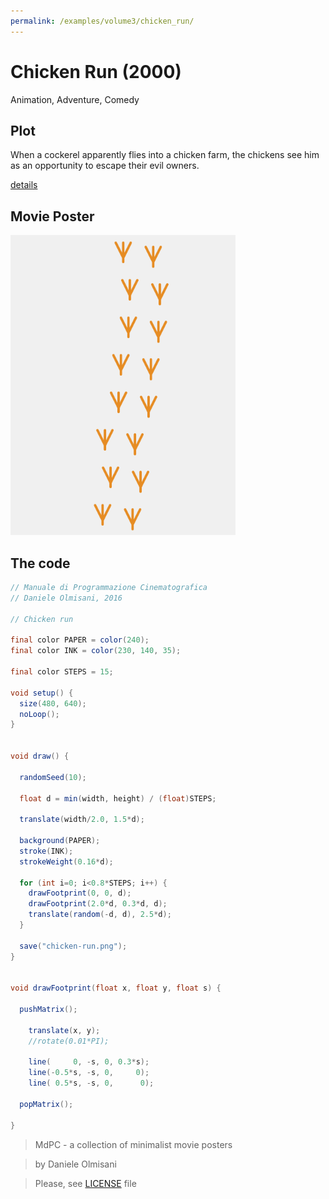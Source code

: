 ```yaml
---
permalink: /examples/volume3/chicken_run/
---
```

# Chicken Run (2000)

Animation, Adventure, Comedy

## Plot
When a cockerel apparently flies into a chicken farm, the chickens see him as an opportunity to escape their evil owners.

[details](https://www.imdb.com/title/tt0120630/)

## Movie Poster
<img src="chicken-run.png"  width="360px" title="Chicken Run">


## The code
```java
// Manuale di Programmazione Cinematografica
// Daniele Olmisani, 2016

// Chicken run

final color PAPER = color(240);
final color INK = color(230, 140, 35);

final color STEPS = 15;

void setup() {
  size(480, 640);
  noLoop();
}


void draw() {

  randomSeed(10);
  
  float d = min(width, height) / (float)STEPS;
  
  translate(width/2.0, 1.5*d);
  
  background(PAPER);
  stroke(INK);
  strokeWeight(0.16*d);
  
  for (int i=0; i<0.8*STEPS; i++) {
    drawFootprint(0, 0, d);
    drawFootprint(2.0*d, 0.3*d, d);
    translate(random(-d, d), 2.5*d);
  }
  
  save("chicken-run.png");
}


void drawFootprint(float x, float y, float s) {
  
  pushMatrix();
  
    translate(x, y);
    //rotate(0.01*PI);
    
    line(     0, -s, 0, 0.3*s);
    line(-0.5*s, -s, 0,     0);
    line( 0.5*s, -s, 0,      0);
  
  popMatrix();
  
}
```

> MdPC - a collection of minimalist movie posters

> by Daniele Olmisani

> Please, see [LICENSE](../../../LICENSE) file
